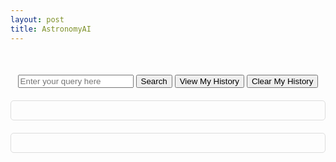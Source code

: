 ```yaml
---
layout: post
title: AstronomyAI 
---
```


<style>
    #response, #history {
        margin-top: 20px;
        padding: 15px;
        border: 1px solid #ddd;
        border-radius: 5px;
        max-width: 500px;
        margin-left: auto;
        margin-right: auto;
        overflow: auto;
    }
</style>

<div style="text-align:center; margin-top: 50px;">
    <input type="text" id="inputQuery" placeholder="Enter your query here">
    <button onclick="requestAPI()">Search</button>
    <button onclick="viewHistory()">View My History</button>
    <button onclick="clearHistory()">Clear My History</button>
    <div id="response"></div>
    <div id="history"></div>
</div>

<script>
    async function requestAPI() {
        const inputQuery = document.getElementById('inputQuery').value;
        const response = await fetch('http://localhost:8085/fetch', {
            method: 'POST',
            headers: {
                'Content-Type': 'application/json'
            },
            body: JSON.stringify({ query: inputQuery })
        });

        try {
            const result = await response.json();
            const botResponse = result.response; // Adjust according to the backend response structure
            document.getElementById('response').innerText = botResponse;
            saveToHistory(inputQuery, botResponse); // We are calling saveToHistory just to show the newly added query in history without refreshing
        } catch (error) {
            console.error(error);
        }
    }

    async function saveToHistory(question, answer) {
        // This function now simply adds the new entry to the local view without saving again to the backend
        let historyDiv = document.getElementById('history');
        let entry = document.createElement('p');
        entry.innerHTML = `<strong>Q:</strong> ${question} <br> <strong>A:</strong> ${answer}`;
        historyDiv.appendChild(entry);
    }

    async function viewHistory() {
        try {
            const response = await fetch('http://localhost:8085/history');
            const history = await response.json();
            const historyDiv = document.getElementById('history');
            historyDiv.innerHTML = '';

            history.forEach(item => {
                const p = document.createElement('p');
                p.innerHTML = `<strong>Q:</strong> ${item.query} <br> <strong>A:</strong> ${item.response}`;
                historyDiv.appendChild(p);
            });
        } catch (error) {
            console.error('Error fetching history', error);
        }
    }

    async function clearHistory() {
        try {
            await fetch('http://localhost:8085/history', { method: 'DELETE' });
            document.getElementById('history').innerHTML = '';
        } catch (error) {
            console.error('Error clearing history', error);
        }
    }
</script>
